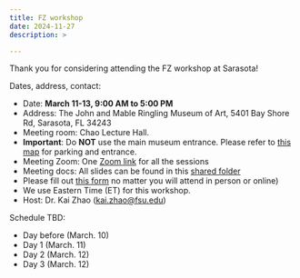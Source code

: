 ```yaml
---
title: FZ workshop
date: 2024-11-27
description: >

---
```


Thank you for considering attending the FZ workshop at Sarasota!

Dates, address, contact:

+ Date: **March 11-13, 9:00 AM to 5:00 PM**
+ Address: The John and Mable Ringling Museum of Art, 5401 Bay Shore Rd, Sarasota, FL 34243
+ Meeting room: Chao Lecture Hall.
+ **Important**: Do **NOT** use the main museum entrance. Please refer to [this map](../Feb24FLMap.pdf) for parking and
  entrance.
+ Meeting Zoom: One [Zoom link]() for all the sessions
+ Meeting docs: All slides can be found in
  this [shared folder](https://drive.google.com/drive/folders/1WQhCd8xJXfZDjZXLHpsbSwnIgzOJ4hfA?usp=sharing)
+ Please fill
  out [this form]()
  no matter you will attend in person or online)
+ We use Eastern Time (ET) for this workshop.
+ Host: Dr. Kai Zhao (kai.zhao@fsu.edu)

Schedule TBD:

+ Day before (March. 10)
+ Day 1 (March. 11)
+ Day 2 (March. 12)
+ Day 3 (March. 12)
